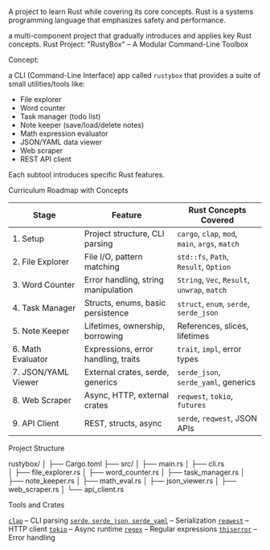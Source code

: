 A project to learn Rust while covering its core concepts. 
Rust is a systems programming language that emphasizes safety and performance.

a multi-component project that gradually introduces and applies key Rust concepts.
Rust Project: "RustyBox" – A Modular Command-Line Toolbox

Concept:

a CLI (Command-Line Interface) app called `rustybox` that provides a suite of small utilities/tools like:

* File explorer
* Word counter
* Task manager (todo list)
* Note keeper (save/load/delete notes)
* Math expression evaluator
* JSON/YAML data viewer
* Web scraper
* REST API client

Each subtool introduces specific Rust features.

Curriculum Roadmap with Concepts

| Stage               | Feature                             | Rust Concepts Covered                           |
| ------------------- | ----------------------------------- | ----------------------------------------------- |
| 1. Setup            | Project structure, CLI parsing      | `cargo`, `clap`, `mod`, `main`, `args`, `match` |
| 2. File Explorer    | File I/O, pattern matching          | `std::fs`, `Path`, `Result`, `Option`           |
| 3. Word Counter     | Error handling, string manipulation | `String`, `Vec`, `Result`, `unwrap`, `match`    |
| 4. Task Manager     | Structs, enums, basic persistence   | `struct`, `enum`, `serde`, `serde_json`         |
| 5. Note Keeper      | Lifetimes, ownership, borrowing     | References, slices, lifetimes                   |
| 6. Math Evaluator   | Expressions, error handling, traits | `trait`, `impl`, error types                    |
| 7. JSON/YAML Viewer | External crates, serde, generics    | `serde_json`, `serde_yaml`, generics            |
| 8. Web Scraper      | Async, HTTP, external crates        | `reqwest`, `tokio`, `futures`                   |
| 9. API Client       | REST, structs, async                | `serde`, `reqwest`, JSON APIs                   |


Project Structure

rustybox/
│
├── Cargo.toml
├── src/
│   ├── main.rs
│   ├── cli.rs       
│   ├── file_explorer.rs
│   ├── word_counter.rs
│   ├── task_manager.rs
│   ├── note_keeper.rs
│   ├── math_eval.rs
│   ├── json_viewer.rs
│   ├── web_scraper.rs
│   └── api_client.rs


Tools and Crates

[`clap`](https://crates.io/crates/clap) – CLI parsing
[`serde`, `serde_json`, `serde_yaml`](https://serde.rs) – Serialization
[`reqwest`](https://crates.io/crates/reqwest) – HTTP client
[`tokio`](https://crates.io/crates/tokio) – Async runtime
[`regex`](https://crates.io/crates/regex) – Regular expressions
[`thiserror`](https://crates.io/crates/thiserror) – Error handling

